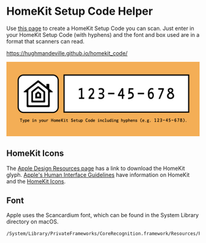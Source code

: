 # HomeKit Setup Code Helper

Use [this page](https://hughmandeville.github.io/homekit_code/) to create a HomeKit Setup Code you can scan.
Just enter in your HomeKit Setup Code (with hyphens) and the font and box used are in a format that scanners can read.

https://hughmandeville.github.io/homekit_code/

![Page Screenshot](/images/page_screenshot.png)

## HomeKit Icons

The [Apple Design Resources page](https://developer.apple.com/design/resources/) has a link to download the HomeKit glyph.  [Apple's Human Interface Guidelines](https://developer.apple.com/design/human-interface-guidelines/) have information on HomeKit and the [HomeKit Icons](https://developer.apple.com/design/human-interface-guidelines/homekit/overview/icons/).

## Font

Apple uses the Scancardium font, which can be found in the System Library directory on macOS.

```sh
/System/Library/PrivateFrameworks/CoreRecognition.framework/Resources/Fonts/Scancardium_2.0.ttf
```
